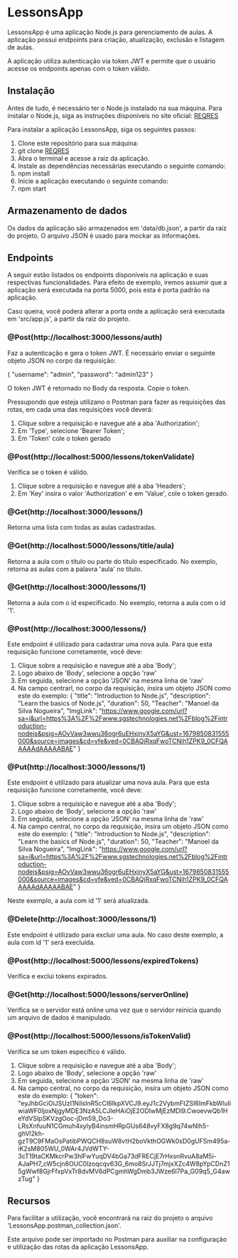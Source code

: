 # LessonsApp

LessonsApp é uma aplicação Node.js para gerenciamento de aulas. A aplicação possui endpoints para criação, atualização, exclusão e listagem de aulas.

A aplicação utiliza autenticação via token JWT e permite que o usuário acesse os endpoints apenas com o token válido.


## Instalação

Antes de tudo, é necessário ter o Node.js instalado na sua máquina. Para instalar o Node.js, siga as instruções disponíveis no site oficial: [REQRES](https://nodejs.org/)

Para instalar a aplicação LessonsApp, siga os seguintes passos:

1. Clone este repositório para sua máquina:
1. git clone [REQRES](https://github.com/dionefernandes/LessonsApp.git)
2. Abra o terminal e acesse a raiz da aplicação.
3. Instale as dependências necessárias executando o seguinte comando:
1. npm install
4. Inicie a aplicação executando o seguinte comando:
1. npm start


## Armazenamento de dados

Os dados da aplicação são armazenados em 'data/db.json', a partir da raiz do projeto. O arquivo JSON é usado para mockar as informações.


## Endpoints

A seguir estão listados os endpoints disponíveis na aplicação e suas respectivas funcionalidades. Para efeito de exemplo, iremos assumir que a aplicação será executada na porta 5000, pois esta é porta padrão na aplicação.

Caso queira, você poderá alterar a porta onde a aplicação será executada em 'src/app.js', a partir da raiz do projeto.

### @Post(http://localhost:3000/lessons/auth)

Faz a autenticação e gera o token JWT. É necessário enviar o seguinte objeto JSON no corpo da requisição:

  {
      "username": "admin",
      "password": "admin123"
  }

O token JWT é retornado no Body da resposta. Copie o token.

Pressupondo que esteja utilizano o Postman para fazer as requisições das rotas, em cada uma das requisições você deverá:

1. Clique sobre a requisição e navegue até a aba 'Authorization';
2. Em 'Type', selecione 'Bearer Token';
3. Em 'Token' cole o token gerado


### @Post(http://localhost:5000/lessons/tokenValidate)

Verifica se o token é válido.

1. Clique sobre a requisição e navegue até a aba 'Headers';
2. Em 'Key' insira o valor 'Authorization' e em 'Value', cole o token gerado.


### @Get(http://localhost:3000/lessons/)

Retorna uma lista com todas as aulas cadastradas.


### @Get(http://localhost:5000/lessons/title/aula)

Retorna a aula com o título ou parte do título especificado. No exemplo, retorna as aulas com a palavra 'aula' no título.


### @Get(http://localhost:3000/lessons/1)

Retorna a aula com o id especificado. No exemplo, retorna a aula com o id '1'.


### @Post(http://localhost:3000/lessons/)

Este endpoint é utilizado para cadastrar uma nova aula. Para que esta requisição funcione corretamente, você deve:

1. Clique sobre a requisição e navegue até a aba 'Body';
2. Logo abaixo de 'Body', selecione a opção 'raw'
3. Em seguida, selecione a opção 'JSON' na mesma linha de 'raw'
4. Na campo centrarl, no corpo da requisição, insira um objeto JSON como este do exemplo:
  {
    "title": "Introduction to Node.js",
    "description": "Learn the basics of Node.js",
    "duration": 50,
    "Teacher": "Manoel da Silva Nogueira",
    "ImgLink": "https://www.google.com/url?sa=i&url=https%3A%2F%2Fwww.sgstechnologies.net%2Fblog%2Fintroduction-nodejs&psig=AOvVaw3wwu36ogr6uEHxjnyX5aYG&ust=1679850831555000&source=images&cd=vfe&ved=0CBAQjRxqFwoTCNih1ZPK9_0CFQAAAAAdAAAAABAE"
  }


### @Put(http://localhost:3000/lessons/1)

Este endpoint é utilizado para atualizar uma nova aula. Para que esta requisição funcione corretamente, você deve:

1. Clique sobre a requisição e navegue até a aba 'Body';
2. Logo abaixo de 'Body', selecione a opção 'raw'
3. Em seguida, selecione a opção 'JSON' na mesma linha de 'raw'
4. Na campo central, no corpo da requisição, insira um objeto JSON como este do exemplo:
  {
    "title": "Introduction to Node.js",
    "description": "Learn the basics of Node.js",
    "duration": 50,
    "Teacher": "Manoel da Silva Nogueira",
    "ImgLink": "https://www.google.com/url?sa=i&url=https%3A%2F%2Fwww.sgstechnologies.net%2Fblog%2Fintroduction-nodejs&psig=AOvVaw3wwu36ogr6uEHxjnyX5aYG&ust=1679850831555000&source=images&cd=vfe&ved=0CBAQjRxqFwoTCNih1ZPK9_0CFQAAAAAdAAAAABAE"
  }

Neste exemplo, a aula com id '1' será atualizada.


### @Delete(http://localhost:3000/lessons/1)

Este endpoint é utilizado para excluir uma aula. No caso deste exemplo, a aula com id '1' será execluída.


### @Post(http://localhost:5000/lessons/expiredTokens)

Verifica e exclui tokens expirados.


### @Get(http://localhost:5000/lessons/serverOnline)

Verifica se o servidor está online uma vez que o servidor reinicia quando um arquivo de dados é manipulado.


### @Post(http://localhost:5000/lessons/isTokenValid)

Verifica se um token específico é válido.

1. Clique sobre a requisição e navegue até a aba 'Body';
2. Logo abaixo de 'Body', selecione a opção 'raw'
3. Em seguida, selecione a opção 'JSON' na mesma linha de 'raw'
4. Na campo central, no corpo da requisição, insira um objeto JSON como este do exemplo:
{
    "token": "eyJhbGciOiJSUzI1NiIsInR5cCI6IkpXVCJ9.eyJ1c2VybmFtZSI6ImFkbWluIiwiaWF0IjoxNjgyMDE3NzA5LCJleHAiOjE2ODIwMjEzMDl9.CwoevwQb1HeYdVSlpSKVzgOoc-jDm59_Do3-LRsXnfuuN1CGmuh4xylyB4insmHRpGUs648vyFX8g9q74wNlh5-ghVl2kh-gzT9C9FMaOsPatibPWQCH8suW8vtH2boVkthOGWk0sD0gUFSm495a-iK2sM805WU_0WAr4JVdWTY-3cT19taCKMkcrPw3hlFwYuqDV4bGa73dFRECjE7rHxsnRvuA8aM5i-AJaPH7_cW5cjn8OUC0lzoqcqv63G_6mo8SrJJTj7mjxXZc4W8pYpCDnZ15gWwf8GjrFfxpVxTr8dvMV6dPCgmhWgDmb3JWze6l7Pa_G09q5_G4awzTug"
}


## Recursos

Para facilitar a utilização, você encontrará na raiz do projeto o arquivo 'LessonsApp.postman_collection.json'.

Este arquivo pode ser importado no Postman para auxiliar na configuração e utilização das rotas da aplicação LessonsApp.